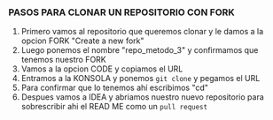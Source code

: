 ### PASOS PARA CLONAR UN REPOSITORIO CON FORK
1. Primero vamos al repositorio que queremos clonar y le damos a la opcion FORK "Create a new fork"
2. Luego ponemos el nombre "repo_metodo_3" y confirmamos que tenemos nuestro FORK
3. Vamos a la opcion CODE y copiamos el URL
4. Entramos a la KONSOLA  y ponemos `git clone` y pegamos el URL
5. Para confirmar que lo tenemos ahí escribimos "cd"
6. Despues vamos a IDEA y abriamos nuestro nuevo repositorio para sobrescribir ahi el READ ME como un `pull request`